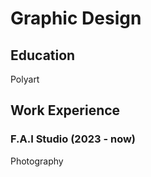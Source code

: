 # Graphic Design

## Education
Polyart

## Work Experience
### F.A.I Studio (2023 - now)
Photography
